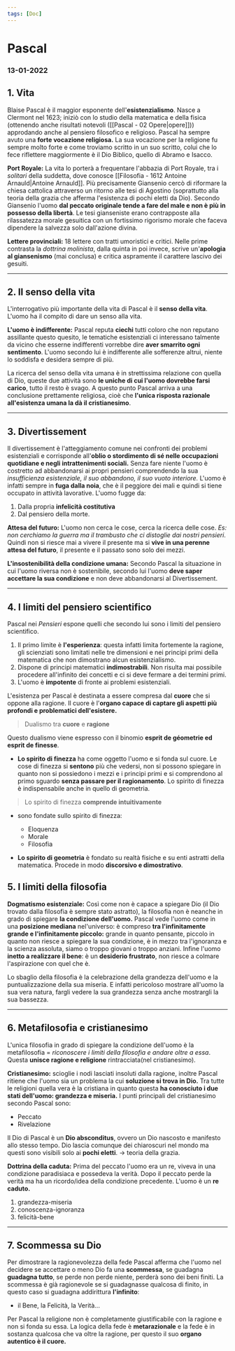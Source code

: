 ```yaml
---
tags: [Doc]
---
```

# Pascal
### 13-01-2022

## 1. Vita
Blaise Pascal è il maggior esponente dell'**esistenzialismo**. Nasce a Clermont nel 1623; iniziò con lo studio della matematica e della fisica (ottenendo anche risultati notevoli ([[Pascal - 02 Opere|opere]])) approdando anche al pensiero filosofico e religioso. Pascal ha sempre avuto una **forte vocazione religiosa.**
La sua vocazione per la religione fu sempre molto forte e come troviamo scritto in un suo scritto, colui che lo fece riflettere maggiormente è il Dio Biblico, quello di Abramo e Isacco.

**Port Royale:** La vita lo porterà a frequentare l'abbazia di Port Royale, tra i *solitari* della suddetta, dove conosce [[Filosofia - 1612 Antoine Arnauld|Antoine Arnauld]]. Più precisamente Giansenio cercò di riformare la chiesa cattolica attraverso un ritorno alle tesi di Agostino (soprattutto alla teoria della grazia che afferma l'esistenza di pochi eletti da Dio).  Secondo Giansenio l'uomo **dal peccato originale tende a fare del male e non è più in possesso della libertà**. Le tesi gianseniste erano contrapposte alla rilassatezza morale gesuitica con un fortissimo rigorismo morale che faceva dipendere la salvezza solo dall'azione divina.

**Lettere provinciali:** 18 lettere con tratti umoristici e critici. Nelle prime contrasta la *dottrina molinista*, dalla quinta in poi invece, scrive un'**apologia al giansenismo** (mai conclusa) e critica aspramente il carattere lascivo dei gesuiti.

---
## 2. Il senso della vita
L'interrogativo più importante della vita di Pascal è il **senso della vita**. L'uomo ha il compito di dare un senso alla vita.

**L'uomo è indifferente:** Pascal reputa **ciechi** tutti coloro che non reputano assillante questo quesito, le tematiche esistenziali ci interessano talmente da vicino che esserne indifferenti vorrebbe dire **aver smarrito ogni sentimento**. 
L'uomo secondo lui è indifferente alle sofferenze altrui, niente lo soddisfa e desidera sempre di più. 

La ricerca del senso della vita umana è in strettissima relazione con quella di Dio, queste due attività sono **le uniche di cui l'uomo dovrebbe farsi carico**, tutto il resto è svago. A questo punto Pascal arriva a una conclusione prettamente religiosa, cioè che **l'unica risposta razionale all'esistenza umana la dà il cristianesimo**.

---
## 3. Divertissement
Il divertissement è l'atteggiamento comune nei confronti dei problemi esistenziali e corrisponde all'**oblio o stordimento di sé nelle occupazioni quotidiane e negli intrattenimenti sociali.** Senza fare niente l'uomo è costretto ad abbandonarsi ai propri pensieri comprendendo la sua *insufficienza esistenziale, il suo abbandono, il suo vuoto interiore.*
L'uomo è infatti sempre in **fuga dalla noia**, che è il peggiore dei mali e quindi si tiene occupato in attività lavorative. L'uomo fugge da:
1. Dalla propria **infelicità costitutiva** 
2. Dal pensiero della morte.

**Attesa del futuro:** L'uomo non cerca le cose, cerca la ricerca delle cose. *Es: non cerchiamo la guerra ma il trambusto che ci distoglie dai nostri pensieri*. Quindi non si riesce mai a vivere il presente ma si **vive in una perenne attesa del futuro**, il presente e il passato sono solo dei mezzi.

**L'insostenibilità della condizione umana:** Secondo Pascal la situazione in cui l'uomo riversa non è sostenibile, secondo lui l'uomo **deve saper accettare la sua condizione** e non deve abbandonarsi al Divertissement.

---
## 4. I limiti del pensiero scientifico
Pascal nei *Pensieri* espone quelli che secondo lui sono i limiti del pensiero scientifico.
1. Il primo limite è **l'esperienza**: questa infatti limita fortemente la ragione, gli scienziati sono limitati nelle tre dimensioni e nei principi primi della matematica che non dimostrano alcun esistenzialismo.
2. Dispone di principi matematici **indimostrabili**. Non risulta mai possibile procedere all'infinito dei concetti e ci si deve fermare a dei termini primi.
3. L'uomo è **impotente** di fronte ai problemi esistenziali.

L'esistenza per Pascal è destinata a essere compresa dal **cuore** che si oppone alla ragione. Il cuore è l'**organo capace di captare gli aspetti più profondi e problematici dell'esistere.**

> Dualismo tra **cuore** e **ragione** 

Questo dualismo viene espresso con il binomio **esprit de géometrie ed esprit de finesse**. 
- **Lo spirito di finezza** ha come oggetto l'uomo e si fonda sul cuore. Le cose di finezza si **sentono** più che vedersi, non si possono spiegare in quanto non si possiedono i mezzi e i principi primi e si comprendono al primo sguardo **senza passare per il ragionamento**. Lo spirito di finezza è indispensabile anche in quello di geometria. 
> Lo spirito di finezza **comprende intuitivamente**

- sono fondate sullo spirito di finezza:
	- Eloquenza
	- Morale
	- Filosofia

- **Lo spirito di geometria** è fondato su realtà fisiche e su enti astratti della matematica. Procede in modo **discorsivo e dimostrativo**.


## 5. I limiti della filosofia
**Dogmatismo esistenziale:** Così come non è capace a spiegare Dio (il Dio trovato dalla filosofia è sempre stato astratto), la filosofia non è neanche in grado di spiegare **la condizione dell'uomo.** Pascal vede l'uomo come in una **posizione mediana** nel'universo: è compreso **tra l'infinitamente grande e l'infinitamente piccolo:** grande in quanto pensante, piccolo in quanto non riesce a spiegare la sua condizione, è in mezzo tra l'ignoranza e la scienza assoluta, siamo o troppo giovani o troppo anziani. 
Infine l'uomo **inetto a realizzare il bene**: è un **desiderio frustrato**, non riesce a colmare l'aspirazione con quel che è.

Lo sbaglio della filosofia è la celebrazione della grandezza dell'uomo e la puntualizzazione della sua miseria. E infatti pericoloso mostrare all'uomo la sua vera natura, fargli vedere la sua grandezza senza anche mostrargli la sua bassezza.

---
## 6. Metafilosofia e cristianesimo
L'unica filosofia in grado di spiegare la condizione dell'uomo è la metafilosofia = *riconoscere i limiti della filosofia e andare oltre a essa*. Questa **unisce ragione e religione** rintracciata(nel cristianesimo).

**Cristianesimo:** scioglie i nodi lasciati insoluti dalla ragione, inoltre Pascal ritiene che l'uomo sia un problema la cui **soluzione si trova in Dio.** Tra tutte le religioni quella vera è la cristiana in quanto questa **ha conosciuto i due stati dell'uomo: grandezza e miseria.** I punti principali del cristianesimo secondo Pascal sono:
- Peccato
- Rivelazione

Il Dio di Pascal è un **Dio absconditus**, ovvero un Dio nascosto e manifesto allo stesso tempo. Dio lascia comunque dei chiaroscuri nel mondo ma questi sono visibili solo ai **pochi eletti**. -> teoria della grazia.

**Dottrina della caduta:** Prima del peccato l'uomo era un re, viveva in una condizione paradisiaca e possedeva la verità. Dopo il peccato perde la verità ma ha un ricordo/idea della condizione precedente. L'uomo è un **re caduto.**
1. grandezza-miseria
2. conoscenza-ignoranza
3. felicità-bene

--- 
## 7. Scommessa su Dio
Per dimostrare la ragionevolezza della fede Pascal afferma che l'uomo nel decidere se accettare o meno Dio fa una **scommessa**, se guadagna **guadagna tutto**, se perde non perde niente, perderà sono dei beni finiti. La scommessa è già ragionevole se si guadagnasse qualcosa di finito, in questo caso si guadagna addirittura **l'infinito**:
- il Bene, la Felicità, la Verità...

Per Pascal la religione non è completamente giustificabile con la ragione e non si fonda su essa. La logica della fede è **metarazionale** e la fede è in sostanza qualcosa che va oltre la ragione, per questo il suo **organo autentico è il cuore.**